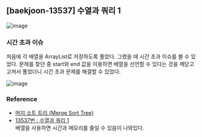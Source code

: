 ## [baekjoon-13537] 수열과 쿼리 1

![image](https://user-images.githubusercontent.com/22045163/105052449-3df45280-5ab3-11eb-9ea6-fa3195722721.png)

### 시간 초과 이슈

처음에 각 배열을 ArrayList로 저장하도록 풀었다. 그랬을 때 시간 초과 이슈를 볼 수 있었다.
문제를 찾던 중 start와 end 값을 이용하면 배열을 선언할 수 있다는 것을 깨닫고 고쳐서 풀었더니 
시간 초과 문제를 해결할 수 있었다.

![image](https://user-images.githubusercontent.com/22045163/105052491-4b114180-5ab3-11eb-9498-e51d5638a17d.png)

### Reference

- [머지 소트 트리 (Merge Sort Tree)](https://yeoulcoding.tistory.com/130)
- [13537번 : 수열과 쿼리 1](https://blog.naver.com/PostView.nhn?blogId=adamdoha&logNo=222085092367&categoryNo=67&parentCategoryNo=0&viewDate=&currentPage=1&postListTopCurrentPage=1&from=postView)  
  배열을 사용하면 시간과 메모리를 줄일 수 있음이 나와있다.